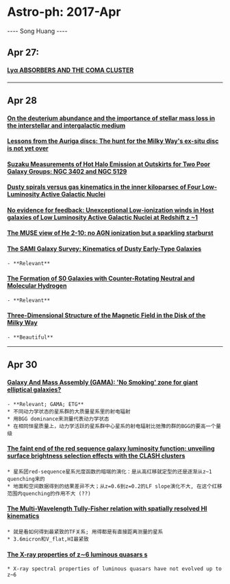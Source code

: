 # Astro-ph: 2017-Apr

---- Song Huang ----

## Apr 27:

#### [Lyα ABSORBERS AND THE COMA CLUSTER](https://arxiv.org/abs/1704.08216)

####

----

## Apr 28

#### [On the deuterium abundance and the importance of stellar mass loss in the interstellar and intergalactic medium](https://arxiv.org/abs/1704.08254)

#### [Lessons from the Auriga discs: The hunt for the Milky Way's ex-situ disc is not yet over](https://arxiv.org/abs/1704.08261)

#### [Suzaku Measurements of Hot Halo Emission at Outskirts for Two Poor Galaxy Groups: NGC 3402 and NGC 5129](https://arxiv.org/abs/1704.08266)

#### [Dusty spirals versus gas kinematics in the inner kiloparsec of Four Low-Luminosity Active Galactic Nuclei](https://arxiv.org/abs/1704.08274)

#### [No evidence for feedback: Unexceptional Low-ionization winds in Host galaxies of Low Luminosity Active Galactic Nuclei at Redshift z ~1](https://arxiv.org/abs/1704.08348)

#### [The MUSE view of He 2-10: no AGN ionization but a sparkling starburst](https://arxiv.org/abs/1704.08367)

#### [The SAMI Galaxy Survey: Kinematics of Dusty Early-Type Galaxies](https://arxiv.org/abs/1704.08433)
    - **Relevant**

#### [The Formation of S0 Galaxies with Counter-Rotating Neutral and Molecular Hydrogen](https://arxiv.org/abs/1704.08434)
    - **Relevant**

#### [Three-Dimensional Structure of the Magnetic Field in the Disk of the Milky Way](https://arxiv.org/abs/1704.08663)
    - **Beautiful**


----

## Apr 30

#### [Galaxy And Mass Assembly (GAMA): 'No Smoking' zone for giant elliptical galaxies?](https://arxiv.org/abs/1704.09029)
    - **Relevant; GAMA; ETG**
    * 不同动力学状态的星系群的大质量星系里的射电辐射
    * 用BGG dominance来测量代表动力学状态
    * 在相同恒星质量上，动力学活跃的星系群中心星系的射电辐射比弛豫的群的BGG的要高一个量级

#### [The faint end of the red sequence galaxy luminosity function: unveiling surface brightness selection effects with the CLASH clusters](https://arxiv.org/abs/1704.08871)
    * 星系团red-sequence星系光度函数的暗端的演化：是从高红移就定型的还是逐渐从z~1 quenching来的
    * 地面和空间数据得到的结果差异不大；从z=0.6到z=0.2的LF slope演化不大, 在这个红移范围内quenching的作用不大 (??)

#### [The Multi-Wavelength Tully-Fisher relation with spatially resolved HI kinematics](https://arxiv.org/abs/1704.08788)
    * 就是看如何得到最紧致的TF关系; 用得都是有直接距离测量的星系
    * 3.6micron和V_flat,HI最紧致

#### [The X-ray properties of z∼6 luminous quasars s](https://arxiv.org/abs/1704.08693)
    * X-ray spectral properties of luminous quasars have not evolved up to z~6
